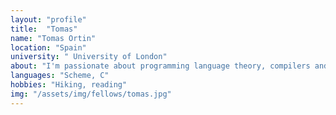 ```yaml
---
layout: "profile"
title:  "Tomas"
name: "Tomas Ortin"
location: "Spain"
university: " University of London"
about: "I'm passionate about programming language theory, compilers and interpreters. Graduate in Asian Cultural studies, currently a freshman in Computer Science. Notice the breath, relax and smile!"	
languages: "Scheme, C"
hobbies: "Hiking, reading"
img: "/assets/img/fellows/tomas.jpg"
---
```

